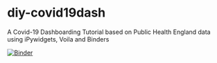 # diy-covid19dash


A Covid-19 Dashboarding Tutorial based on Public Health England data using iPywidgets, Voila and Binders

[![Binder](https://mybinder.org/badge_logo.svg)](https://mybinder.org/v2/gh/jgrove4/Coding-for-Bioscientists/HEAD?urlpath=voila%2Frender%2Fcases_vs_tests_dashboard.ipynb)

